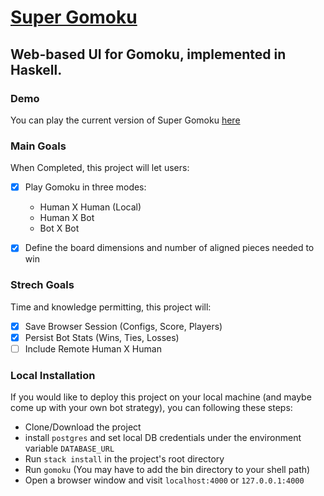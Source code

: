 # [Super Gomoku](https://super-gomoku.herokuapp.com/)
## Web-based UI for Gomoku, implemented in Haskell.

### Demo
You can play the current version of Super Gomoku [here](https://super-gomoku.herokuapp.com/)

### Main Goals
When Completed, this project will let users:

- [x] Play Gomoku in three modes:

  * Human X Human (Local)
  * Human X Bot
  * Bot X Bot

- [x] Define the board dimensions and number of aligned pieces needed to win

### Strech Goals
Time and knowledge permitting, this project will:

- [x]  Save Browser Session (Configs, Score, Players)
- [x]  Persist Bot Stats (Wins, Ties, Losses)
- [ ]  Include Remote Human X Human

### Local Installation
If you would like to deploy this project on your local machine (and maybe come up with your own bot strategy), you can following these steps:

* Clone/Download the project
* install `postgres` and set local DB credentials under the environment variable `DATABASE_URL`
* Run `stack install` in the project's root directory
* Run `gomoku` (You may have to add the bin directory to your shell path)
* Open a browser window and visit `localhost:4000` or `127.0.0.1:4000`
